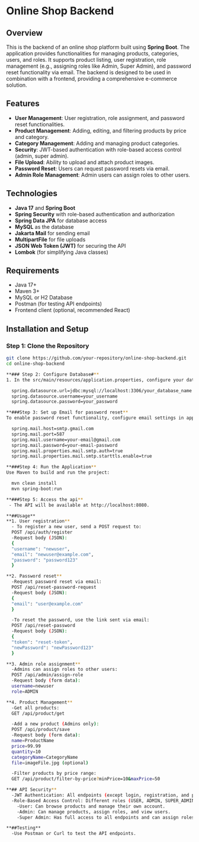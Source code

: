 # Online Shop Backend

## Overview
This is the backend of an online shop platform built using **Spring Boot**. The application provides functionalities for managing products, categories, users, and roles. It supports product listing, user registration, role management (e.g., assigning roles like Admin, Super Admin), and password reset functionality via email. The backend is designed to be used in combination with a frontend, providing a comprehensive e-commerce solution.

## Features
- **User Management**: User registration, role assignment, and password reset functionalities.
- **Product Management**: Adding, editing, and filtering products by price and category.
- **Category Management**: Adding and managing product categories.
- **Security**: JWT-based authentication with role-based access control (admin, super admin).
- **File Upload**: Ability to upload and attach product images.
- **Password Reset**: Users can request password resets via email.
- **Admin Role Management**: Admin users can assign roles to other users.

## Technologies
- **Java 17** and **Spring Boot**
- **Spring Security** with role-based authentication and authorization
- **Spring Data JPA** for database access
- **MySQL** as the database 
- **Jakarta Mail** for sending email
- **MultipartFile** for file uploads
- **JSON Web Token (JWT)** for securing the API
- **Lombok** (for simplifying Java classes)
  
## Requirements
- Java 17+
- Maven 3+
- MySQL or H2 Database
- Postman (for testing API endpoints)
- Frontend client (optional, recommended React)

## Installation and Setup

### Step 1: Clone the Repository
```bash
git clone https://github.com/your-repository/online-shop-backend.git
cd online-shop-backend

**### Step 2: Configure Database#**
1. In the src/main/resources/application.properties, configure your database connection:

  spring.datasource.url=jdbc:mysql://localhost:3306/your_database_name
  spring.datasource.username=your_username
  spring.datasource.password=your_password

**###Step 3: Set up Email for password reset**
To enable password reset functionality, configure email settings in application.properties:

  spring.mail.host=smtp.gmail.com
  spring.mail.port=587
  spring.mail.username=your-email@gmail.com
  spring.mail.password=your-email-password
  spring.mail.properties.mail.smtp.auth=true
  spring.mail.properties.mail.smtp.starttls.enable=true

**###Step 4: Run the Application**
Use Maven to build and run the project:

  mvn clean install
  mvn spring-boot:run

**###Step 5: Access the api**
 - The API will be available at http://localhost:8080.

**##Usage**
**1. User registration**
  - To register a new user, send a POST request to:
  POST /api/auth/register
  -Request body (JSON):
  {
  "username": "newuser",
  "email": "newuser@example.com",
  "password": "password123"
  }

**2. Password reset**
  -Request password reset via email:
  POST /api/reset-password-request
  -Request body (JSON):
  {
  "email": "user@example.com"
  }

  -To reset the password, use the link sent via email:
  POST /api/reset-password
  -Request body (JSON):
  {
  "token": "reset-token",
  "newPassword": "newPassword123"
  }

**3. Admin role assignment**
  -Admins can assign roles to other users:
  POST /api/admin/assign-role
  -Request body (form data):
  username=newuser
  role=ADMIN

**4. Product Management**
  -Get all products:
  GET /api/product/get

  -Add a new product (Admins only):
  POST /api/product/save
  -Request body (form data):
  name=ProductName
  price=99.99
  quantity=10
  categoryName=CategoryName
  file=imageFile.jpg (optional)

  -Filter products by price range:
  GET /api/product/filter-by-price?minPrice=10&maxPrice=50

**## API Security**
  -JWT Authentication: All endpoints (except login, registration, and password reset) are secured using JWT tokens.
  -Role-Based Access Control: Different roles (USER, ADMIN, SUPER_ADMIN) have different levels of access to the API.
    -User: Can browse products and manage their own account.
    -Admin: Can manage products, assign roles, and view users.
    -Super Admin: Has full access to all endpoints and can assign roles.

**##Testing**
  -Use Postman or Curl to test the API endpoints.
